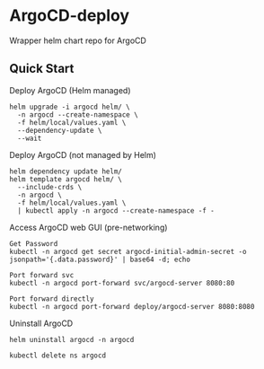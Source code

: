 # ArgoCD-deploy
Wrapper helm chart repo for ArgoCD

## Quick Start

Deploy ArgoCD (Helm managed)
```
helm upgrade -i argocd helm/ \
  -n argocd --create-namespace \
  -f helm/local/values.yaml \
  --dependency-update \
  --wait
```

Deploy ArgoCD (not managed by Helm)
```
helm dependency update helm/
helm template argocd helm/ \
  --include-crds \
  -n argocd \
  -f helm/local/values.yaml \
  | kubectl apply -n argocd --create-namespace -f -
```

Access ArgoCD web GUI (pre-networking)
```
Get Password
kubectl -n argocd get secret argocd-initial-admin-secret -o jsonpath='{.data.password}' | base64 -d; echo

Port forward svc
kubectl -n argocd port-forward svc/argocd-server 8080:80

Port forward directly
kubectl -n argocd port-forward deploy/argocd-server 8080:8080
```

Uninstall ArgoCD
```
helm uninstall argocd -n argocd

kubectl delete ns argocd
```

